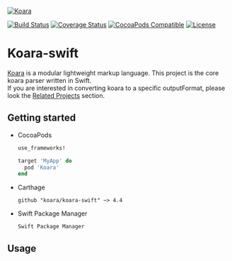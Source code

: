 [![Koara](http://www.codeaddslife.com/koara.png)](https://www.codeaddslife.com/koara)

[![Build Status](https://img.shields.io/travis/koara/koara-swift.svg)](https://travis-ci.org/koara/koara-swift)
[![Coverage Status](https://coveralls.io/repos/github/koara/koara-swift/badge.svg?branch=master)](https://coveralls.io/github/koara/koara-swift?branch=master)
[![CocoaPods Compatible](https://img.shields.io/cocoapods/v/Koara.svg)](https://img.shields.io/cocoapods/v/Koara.svg)
[![License](https://img.shields.io/badge/License-Apache%202.0-blue.svg)](https://github.com/koara/koara-java/blob/master/LICENSE)

# Koara-swift
[Koara](https://www.codeaddslife.com/koara) is a modular lightweight markup language. This project is the core koara parser written in Swift.  
If you are interested in converting koara to a specific outputFormat, please look the [Related Projects](#related-projects) section.

## Getting started
- CocoaPods
 
  ```ruby
  use_frameworks!

  target 'MyApp' do
	pod 'Koara'
  end
  ```

- Carthage

  ```
  github "koara/koara-swift" ~> 4.4
  ```

- Swift Package Manager
  ```
  Swift Package Manager
  ```


## Usage
